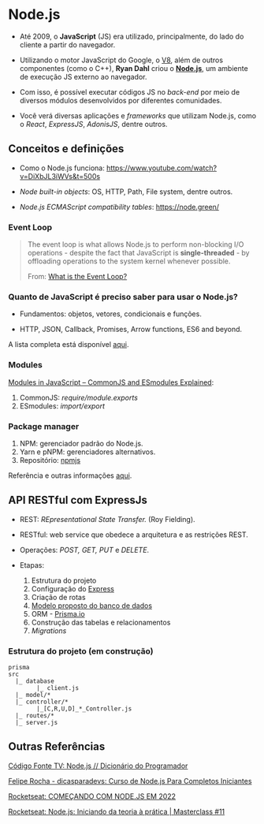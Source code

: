 # Node.js

- Até 2009, o **JavaScript** (JS) era utilizado, principalmente, do lado do cliente a partir do navegador.

- Utilizando o motor JavaScript do Google, o [V8](https://v8.dev/), além de outros componentes (como o C++), **Ryan Dahl** criou o **[Node.js](https://nodejs.org)**, um ambiente de execução JS externo ao navegador.

- Com isso, é possível executar códigos JS no *back-end* por meio de diversos módulos desenvolvidos por diferentes comunidades.

- Você verá diversas aplicações e *frameworks* que utilizam Node.js, como o *React*, *ExpressJS*, *AdonisJS*, dentre outros.

## Conceitos e definições

- Como o Node.js funciona: <https://www.youtube.com/watch?v=DiXbJL3iWVs&t=500s>

- *Node built-in objects*: OS, HTTP, Path, File system, dentre outros.

- *Node.js ECMAScript compatibility tables*: <https://node.green/>

### Event Loop

> The event loop is what allows Node.js to perform non-blocking I/O operations - despite the fact that JavaScript is **single-threaded** - by offloading operations to the system kernel whenever possible.
>
> From: [What is the Event Loop?](https://nodejs.org/en/docs/guides/event-loop-timers-and-nexttick/#what-is-the-event-loop)

### Quanto de JavaScript é preciso saber para usar o Node.js?

- Fundamentos: objetos, vetores, condicionais e funções.

- HTTP, JSON, Callback, Promises, Arrow functions, ES6 and beyond.

A lista completa está disponível [aqui](https://nodejs.dev/learn/how-much-javascript-do-you-need-to-know-to-use-nodejs).

### Modules

[Modules in JavaScript – CommonJS and ESmodules Explained](https://www.freecodecamp.org/news/modules-in-javascript/):

1. CommonJS: *require/module.exports*
1. ESmodules: *import/export*

### Package manager

 1. NPM: gerenciador padrão do Node.js.
 1. Yarn e pNPM: gerenciadores alternativos.
 1. Repositório: [npmjs](https://www.npmjs.com/)

Referência e outras informações [aqui](https://nodejs.dev/en/learn/an-introduction-to-the-npm-package-manager).

## API RESTful com ExpressJs

- REST: *REpresentational State Transfer.* (Roy Fielding).

- RESTful: web service que obedece a arquitetura e as restrições REST.

- Operações: *POST, GET, PUT* e *DELETE*.

- Etapas:

    1. Estrutura do projeto
    1. Configuração do [Express](https://expressjs.com/)
    1. Criação de rotas
    1. [Modelo proposto do banco de dados](https://dbdiagram.io/d/630d077e0911f91ba5ecf743)
    1. ORM - [Prisma.io](https://www.prisma.io)
    1. Construção das tabelas e relacionamentos
    1. *Migrations*

### Estrutura do projeto (em construção)

```text
prisma
src
  |_ database
        |_ client.js  
  |_ model/*
  |_ controller/*
        |_[C,R,U,D]_*_Controller.js
  |_ routes/*
  |_ server.js
```

## Outras Referências

[Código Fonte TV: Node.js // Dicionário do Programador](https://youtu.be/vYekSMBCCiM)

[Felipe Rocha - dicasparadevs: Curso de Node.js Para Completos Iniciantes](https://youtu.be/IOfDoyP1Aq0)

[Rocketseat: COMEÇANDO COM NODE.JS EM 2022](<https://youtu.be/fm4_EuCsQwg>)

[Rocketseat: Node.js: Iniciando da teoria à prática | Masterclass #11](https://youtu.be/DiXbJL3iWVs)
